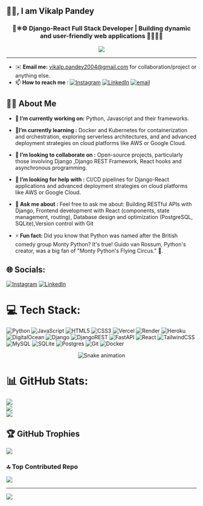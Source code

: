 
## 🙏🙏, I am Vikalp Pandey
<h3 align="center">🐍⚛️⚙️ Django-React Full Stack Developer | Building dynamic and user-friendly web applications 🧑‍💻🌐✨ </h3>
<p align="center">
  <img src="https://user-images.githubusercontent.com/61057666/169029838-74df663d-2e62-4d77-bdff-b43f7d63f00f.png](https://encrypted-tbn0.gstatic.com/images?q=tbn:ANd9GcRylin5_3sX_D5guPH7oXcqOQXp3q6wO1-I9w&s)"/>
</p>

<hr/>



- ✉️<b> Email me:</b> vikalp.pandey2004@gmail.com for collaboration/project or anything else.
- 📫<b> How to reach me </b>: [![Instagram](https://img.shields.io/badge/Instagram-%23E4405F.svg?logo=Instagram&logoColor=white)](https://instagram.com/pandeyvikalp) [![LinkedIn](https://img.shields.io/badge/LinkedIn-%230077B5.svg?logo=linkedin&logoColor=white)](https://linkedin.com/in/VikalpPandey) [![email](https://img.shields.io/badge/Email-D14836?logo=gmail&logoColor=white)](mailto:vikalp.pandey2004@gmail.com) 

<!--
**Vikalp-Pandey/Vikalp-Pandey** is a ✨ _special_ ✨ repository because its `README.md` (this file) appears on your GitHub profile.
Here are some ideas to get you started:
-->
## 🧑‍💻 About Me
- 🔭<b> I’m currently working on:</b> Python, Javascript and their frameworks.
- 🌱<b>I’m currently learning :</b> Docker and Kubernetes for containerization and orchestration, exploring serverless architectures, and and advanced deployment strategies on cloud platforms like AWS or Google Cloud.
  
- 👯<b> I’m looking to collaborate on :</b> Open-source projects, particularly those involving Django ,Django REST Framework, React hooks and asynchronous programming.
  
- 🤔<b> I’m looking for help with :</b> CI/CD pipelines for Django-React applications and advanced deployment strategies on cloud platforms like AWS or Google Cloud.
 
- 💬<b> Ask me about : </b>
 Feel free to ask me about: Building RESTful APIs with Django, Frontend development with React (components, state management, routing), Database design and optimization (PostgreSQL, SQLite),Version control with Git

- ⚡<b> Fun fact: </b> Did you know that Python was named after the British comedy group Monty Python? It's true! Guido van Rossum, Python's creator, was a big fan of "Monty Python's Flying Circus." 🐍.

## 🌐 Socials:
[![Instagram](https://img.shields.io/badge/Instagram-%23E4405F.svg?logo=Instagram&logoColor=white)](https://instagram.com/pandeyvikalp) [![LinkedIn](https://img.shields.io/badge/LinkedIn-%230077B5.svg?logo=linkedin&logoColor=white)](https://linkedin.com/in/VikalpPandey) 

# 💻 Tech Stack:
![Python](https://img.shields.io/badge/python-3670A0?style=for-the-badge&logo=python&logoColor=ffdd54) ![JavaScript](https://img.shields.io/badge/javascript-%23323330.svg?style=for-the-badge&logo=javascript&logoColor=%23F7DF1E) ![HTML5](https://img.shields.io/badge/html5-%23E34F26.svg?style=for-the-badge&logo=html5&logoColor=white) ![CSS3](https://img.shields.io/badge/css3-%231572B6.svg?style=for-the-badge&logo=css3&logoColor=white) ![Vercel](https://img.shields.io/badge/vercel-%23000000.svg?style=for-the-badge&logo=vercel&logoColor=white) ![Render](https://img.shields.io/badge/Render-%46E3B7.svg?style=for-the-badge&logo=render&logoColor=white) ![Heroku](https://img.shields.io/badge/heroku-%23430098.svg?style=for-the-badge&logo=heroku&logoColor=white) ![DigitalOcean](https://img.shields.io/badge/DigitalOcean-%230167ff.svg?style=for-the-badge&logo=digitalOcean&logoColor=white) ![Django](https://img.shields.io/badge/django-%23092E20.svg?style=for-the-badge&logo=django&logoColor=white) ![DjangoREST](https://img.shields.io/badge/DJANGO-REST-ff1709?style=for-the-badge&logo=django&logoColor=white&color=ff1709&labelColor=gray) ![FastAPI](https://img.shields.io/badge/FastAPI-005571?style=for-the-badge&logo=fastapi) ![React](https://img.shields.io/badge/react-%2320232a.svg?style=for-the-badge&logo=react&logoColor=%2361DAFB) ![TailwindCSS](https://img.shields.io/badge/tailwindcss-%2338B2AC.svg?style=for-the-badge&logo=tailwind-css&logoColor=white) ![MySQL](https://img.shields.io/badge/mysql-4479A1.svg?style=for-the-badge&logo=mysql&logoColor=white) ![SQLite](https://img.shields.io/badge/sqlite-%2307405e.svg?style=for-the-badge&logo=sqlite&logoColor=white) ![Postgres](https://img.shields.io/badge/postgres-%23316192.svg?style=for-the-badge&logo=postgresql&logoColor=white) ![Git](https://img.shields.io/badge/git-%23F05033.svg?style=for-the-badge&logo=git&logoColor=white) ![Docker](https://img.shields.io/badge/docker-%230db7ed.svg?style=for-the-badge&logo=docker&logoColor=white)

<!-- Snake Game Repo View -->

<div align="center">
  <img src="https://profile-readme-generator.com/assets/snake.svg" alt="Snake animation" />
</div>


# 📊 GitHub Stats:
![](https://github-readme-stats.vercel.app/api?username=Vikalp-Pandey&theme=dark&hide_border=false&include_all_commits=true&count_private=false)<br/>
![](https://nirzak-streak-stats.vercel.app/?user=Vikalp-Pandey&theme=dark&hide_border=false)<br/>
![](https://github-readme-stats.vercel.app/api/top-langs/?username=Vikalp-Pandey&theme=dark&hide_border=false&include_all_commits=true&count_private=false&layout=compact)

## 🏆 GitHub Trophies
![](https://github-profile-trophy.vercel.app/?username=Vikalp-Pandey&theme=radical&no-frame=false&no-bg=true&margin-w=4)

### 🔝 Top Contributed Repo
![](https://github-contributor-stats.vercel.app/api?username=Vikalp-Pandey&limit=5&theme=dark&combine_all_yearly_contributions=true)

---
[![](https://visitcount.itsvg.in/api?id=Vikalp-Pandey&icon=0&color=0)](https://visitcount.itsvg.in)

<!-- Proudly created with GPRM ( https://gprm.itsvg.in ) -->
